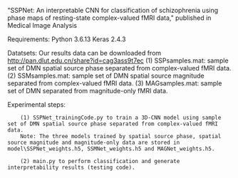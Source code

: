 "SSPNet: An interpretable CNN for classification of schizophrenia using phase maps of resting-state complex-valued fMRI data," published in Medical Image Analysis

   Requirements:
         Python 3.6.13   Keras 2.4.3

   Datatsets:
        Our results data can be downloaded from http://pan.dlut.edu.cn/share?id=cag3ass9t7ec
        (1) SSPsamples.mat: sample set of DMN spatial source phase separated from complex-valued fMRI data.
        (2) SSMsamples.mat: sample set of DMN spatial source magnitude separated from complex-valued fMRI data.
        (3) MAGsamples.mat: sample set of DMN separated from magnitude-only fMRI data.

   Experimental steps:    
   
        (1) SSPNet_trainingCode.py to train a 3D-CNN model using sample set of DMN spatial source phase separated from complex-valued fMRI data. 
        Note: The three models trained by spatial source phase, spatial source magnitude and magnitude-only data are stored in model\SSPNet_weights.h5, SSMNet_weights.h5 and MAGNet_weights.h5.

        (2) main.py to perform classification and generate interpretability results (testing code).
